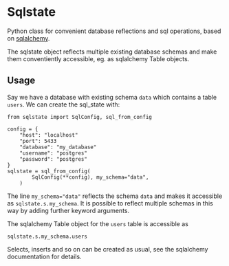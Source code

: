 # Sqlstate

Python class for convenient database reflections and sql operations,
based on [sqlalchemy](https://www.sqlalchemy.org/).

The sqlstate object reflects multiple existing database schemas and
make them conventiently accessible, eg. as sqlalchemy Table objects.

## Usage

Say we have a database with existing schema `data` which contains
a table `users`. We can create the sql_state with:

```
from sqlstate import SqlConfig, sql_from_config

config = {
    "host": "localhost"
    "port": 5433
    "database": "my_database"
    "username": "postgres"
    "password": "postgres"
}
sqlstate = sql_from_config(
        SqlConfig(**config), my_schema="data",
    )
```

The line `my_schema="data"` reflects the schema `data` and makes
it accessible as `sqlstate.s.my_schema`. It is possible to reflect
multiple schemas in this way by adding further keyword arguments.

The sqlalchemy Table object for the `users` table is accessible as
```
sqlstate.s.my_schema.users
```

Selects, inserts and so on can be created as usual, see the sqlalchemy
documentation for details.